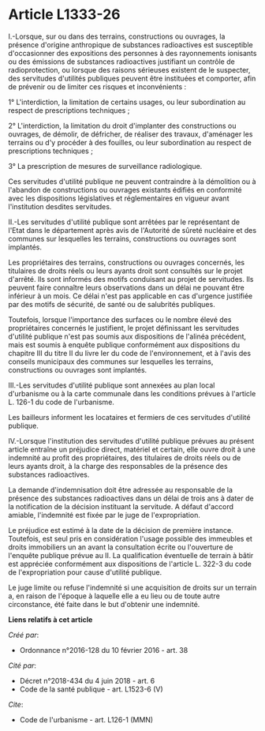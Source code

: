 # Article L1333-26

I.-Lorsque, sur ou dans des terrains, constructions ou ouvrages, la présence d'origine anthropique de substances radioactives
est susceptible d'occasionner des expositions des personnes à des rayonnements ionisants ou des émissions de substances
radioactives justifiant un contrôle de radioprotection, ou lorsque des raisons sérieuses existent de le suspecter, des
servitudes d'utilités publiques peuvent être instituées et comporter, afin de prévenir ou de limiter ces risques et
inconvénients : 

1° L'interdiction, la limitation de certains usages, ou leur subordination au respect de prescriptions techniques ; 

2° L'interdiction, la limitation du droit d'implanter des constructions ou ouvrages, de démolir, de défricher, de réaliser
des travaux, d'aménager les terrains ou d'y procéder à des fouilles, ou leur subordination au respect de prescriptions
techniques ; 

3° La prescription de mesures de surveillance radiologique. 

Ces servitudes d'utilité publique ne peuvent contraindre à la démolition ou à l'abandon de constructions ou ouvrages
existants édifiés en conformité avec les dispositions législatives et réglementaires en vigueur avant l'institution desdites
servitudes. 

II.-Les servitudes d'utilité publique sont arrêtées par le représentant de l'Etat dans le département après avis de
l'Autorité de sûreté nucléaire et des communes sur lesquelles les terrains, constructions ou ouvrages sont implantés. 

Les propriétaires des terrains, constructions ou ouvrages concernés, les titulaires de droits réels ou leurs ayants droit
sont consultés sur le projet d'arrêté. Ils sont informés des motifs conduisant au projet de servitudes. Ils peuvent faire
connaître leurs observations dans un délai ne pouvant être inférieur à un mois. Ce délai n'est pas applicable en cas
d'urgence justifiée par des motifs de sécurité, de santé ou de salubrités publiques. 

Toutefois, lorsque l'importance des surfaces ou le nombre élevé des propriétaires concernés le justifient, le projet
définissant les servitudes d'utilité publique n'est pas soumis aux dispositions de l'alinéa précédent, mais est soumis à
enquête publique conformément aux dispositions du chapitre III du titre II du livre Ier du code de l'environnement, et à
l'avis des conseils municipaux des communes sur lesquelles les terrains, constructions ou ouvrages sont implantés. 

III.-Les servitudes d'utilité publique sont annexées au plan local d'urbanisme ou à la carte communale dans les conditions
prévues à l'article L. 126-1 du code de l'urbanisme. 

Les bailleurs informent les locataires et fermiers de ces servitudes d'utilité publique. 

IV.-Lorsque l'institution des servitudes d'utilité publique prévues au présent article entraîne un préjudice direct, matériel
et certain, elle ouvre droit à une indemnité au profit des propriétaires, des titulaires de droits réels ou de leurs ayants
droit, à la charge des responsables de la présence des substances radioactives. 

La demande d'indemnisation doit être adressée au responsable de la présence des substances radioactives dans un délai de
trois ans à dater de la notification de la décision instituant la servitude. A défaut d'accord amiable, l'indemnité est fixée
par le juge de l'expropriation. 

Le préjudice est estimé à la date de la décision de première instance. Toutefois, est seul pris en considération l'usage
possible des immeubles et droits immobiliers un an avant la consultation écrite ou l'ouverture de l'enquête publique prévue
au II. La qualification éventuelle de terrain à bâtir est appréciée conformément aux dispositions de l'article L. 322-3 du
code de l'expropriation pour cause d'utilité publique. 

Le juge limite ou refuse l'indemnité si une acquisition de droits sur un terrain a, en raison de l'époque à laquelle elle a
eu lieu ou de toute autre circonstance, été faite dans le but d'obtenir une indemnité.

**Liens relatifs à cet article**

_Créé par_:

  - Ordonnance n°2016-128 du 10 février 2016 - art. 38

_Cité par_:

  - Décret n°2018-434 du 4 juin 2018 - art. 6
  - Code de la santé publique - art. L1523-6 (V)

_Cite_:

  - Code de l'urbanisme - art. L126-1 (MMN)
